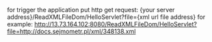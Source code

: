 for trigger the application put http get request:
{your server address}/ReadXMLFileDom/HelloServlet?file={xml url file address}
for example:
http://13.73.164.102:8080/ReadXMLFileDom/HelloServlet?file=http://docs.sejmometr.pl/xml/348138.xml